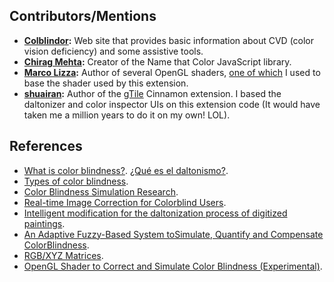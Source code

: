 ## Contributors/Mentions

- **[Colblindor](https://www.color-blindness.com):** Web site that provides basic information about CVD (color vision deficiency) and some assistive tools.
- **[Chirag Mehta](http://chir.ag/projects/ntc):** Creator of the Name that Color JavaScript library.
- **[Marco Lizza](https://github.com/MarcoLizza):** Author of several OpenGL shaders, [one of which](https://github.com/MarcoLizza/love-workouts/blob/master/anaglyph-3d/assets/shaders/colour-blindness.glsl) I used to base the shader used by this extension.
- **[shuairan](https://github.com/shuairan):** Author of the [gTile](https://github.com/shuairan/gTile) Cinnamon extension. I based the daltonizer and color inspector UIs on this extension code (It would have taken me a million years to do it on my own! LOL).

## References

- [What is color blindness?](https://www.aao.org/eye-health/diseases/what-is-color-blindness/). [¿Qué es el daltonismo?](https://www.aao.org/salud-ocular/enfermedades/daltonismo).
- [Types of color blindness](https://www.color-blindness.com/types-of-color-blindness/).
- [Color Blindness Simulation Research](https://ixora.io/projects/colorblindness/color-blindness-simulation-research/).
- [Real-time Image Correction for Colorblind Users](https://tylerdavidhoward.com/thesis/).
- [Intelligent modification for the daltonization process of digitized paintings](http://biecoll.ub.uni-bielefeld.de/volltexte/2007/52/pdf/ICVS2007-6.pdf).
- [An Adaptive Fuzzy-Based System toSimulate, Quantify and Compensate ColorBlindness](https://arxiv.org/pdf/1711.10662.pdf).
- [RGB/XYZ Matrices](https://web.archive.org/web/20180423000949/http://www.brucelindbloom.com/index.html?Eqn_RGB_XYZ_Matrix.html).
- [OpenGL Shader to Correct and Simulate Color Blindness (Experimental)](http://blog.noblemaster.com/2013/10/26/opengl-shader-to-correct-and-simulate-color-blindness-experimental/).
